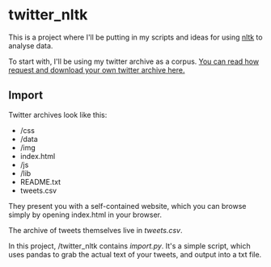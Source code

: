 # twitter_nltk

This is a project where I'll be putting in my scripts and ideas for using [nltk][1] to analyse data.

To start with, I'll be using my twitter archive as a corpus. [You can read how request and download your own twitter archive here.][2]


## Import

Twitter archives look like this:

* /css
* /data
* /img
* index.html
* /js
* /lib
* README.txt
* tweets.csv

They present you with a self-contained website, which you can browse simply by opening index.html in your browser.

The archive of tweets themselves live in *tweets.csv*.

In this project, /twitter_nltk contains *import.py*. It's a simple script, which uses pandas to grab the actual text of your tweets, and output into a txt file.



[1]: http://www.nltk.org/
[2]: https://support.twitter.com/articles/20170160#